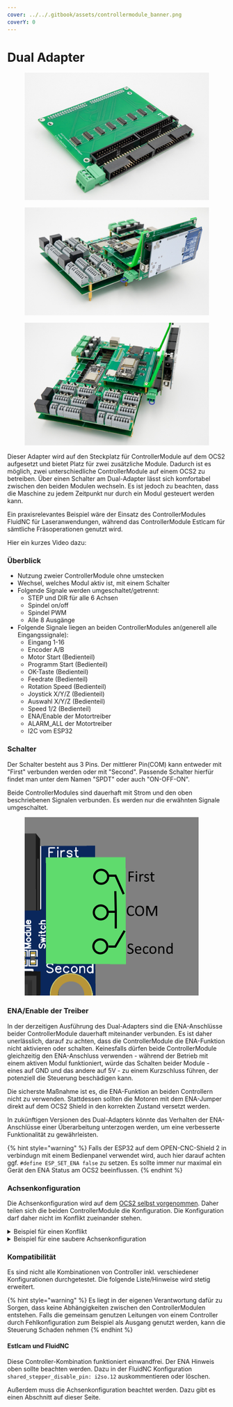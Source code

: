 ```yaml
---
cover: ../../.gitbook/assets/controllermodule_banner.png
coverY: 0
---
```


# Dual Adapter

<div>

<figure><img src="../../.gitbook/assets/ControllerModule Dual Adapter-5-500px.jpg" alt=""><figcaption></figcaption></figure>

 

<figure><img src="../../.gitbook/assets/ControllerModule Dual Adapter-500px.jpg" alt=""><figcaption></figcaption></figure>

 

<figure><img src="../../.gitbook/assets/ControllerModule Dual Adapter-2-500px.jpg" alt=""><figcaption></figcaption></figure>

</div>

Dieser Adapter wird auf den Steckplatz für ControllerModule auf dem OCS2 aufgesetzt und bietet Platz für zwei zusätzliche Module. Dadurch ist es möglich, zwei unterschiedliche ControllerModule auf einem OCS2 zu betreiben. Über einen Schalter am Dual-Adapter lässt sich komfortabel zwischen den beiden Modulen wechseln. Es ist jedoch zu beachten, dass die Maschine zu jedem Zeitpunkt nur durch ein Modul gesteuert werden kann.

Ein praxisrelevantes Beispiel wäre der Einsatz des ControllerModules FluidNC für Laseranwendungen, während das ControllerModule Estlcam für sämtliche Fräsoperationen genutzt wird.

Hier ein kurzes Video dazu:



### Überblick

* Nutzung zweier ControllerModule ohne umstecken
* Wechsel, welches Modul aktiv ist, mit einem Schalter
* Folgende Signale werden umgeschaltet/getrennt:
  * STEP und DIR für alle 6 Achsen
  * Spindel on/off
  * Spindel PWM
  * Alle 8 Ausgänge
* Folgende Signale liegen an beiden ControllerModules an(generell alle Eingangssignale):
  * Eingang 1-16
  * Encoder A/B
  * Motor Start (Bedienteil)
  * Programm Start (Bedienteil)
  * OK-Taste (Bedienteil)
  * Feedrate (Bedienteil)
  * Rotation Speed (Bedienteil)
  * Joystick X/Y/Z (Bedienteil)
  * Auswahl X/Y/Z (Bedienteil)
  * Speed 1/2 (Bedienteil)
  * ENA/Enable der Motortreiber
  * ALARM\_ALL der Motortreiber
  * I2C vom ESP32

### Schalter&#x20;

Der Schalter besteht aus 3 Pins. Der mittlerer Pin(COM) kann entweder mit "First" verbunden werden oder mit "Second". Passende Schalter hierfür findet man unter dem Namen "SPDT" oder auch "ON-OFF-ON".

Beide ControllerModules sind dauerhaft mit Strom und den oben beschriebenen Signalen verbunden. Es werden nur die erwähnten Signale umgeschaltet.

<figure><img src="../../.gitbook/assets/schalter_dual_adapter.png" alt=""><figcaption></figcaption></figure>

### ENA/Enable der Treiber

In der derzeitigen Ausführung des Dual-Adapters sind die ENA-Anschlüsse beider ControllerModule dauerhaft miteinander verbunden. Es ist daher unerlässlich, darauf zu achten, dass die ControllerModule die ENA-Funktion nicht aktivieren oder schalten. Keinesfalls dürfen beide ControllerModule gleichzeitig den ENA-Anschluss verwenden - während der Betrieb mit einem aktiven Modul funktioniert, würde das Schalten beider Module - eines auf GND und das andere auf 5V - zu einem Kurzschluss führen, der potenziell die Steuerung beschädigen kann.

Die sicherste Maßnahme ist es, die ENA-Funktion an beiden Controllern nicht zu verwenden. Stattdessen sollten die Motoren mit dem ENA-Jumper direkt auf dem OCS2 Shield in den korrekten Zustand versetzt werden.

In zukünftigen Versionen des Dual-Adapters könnte das Verhalten der ENA-Anschlüsse einer Überarbeitung unterzogen werden, um eine verbesserte Funktionalität zu gewährleisten.

{% hint style="warning" %}
Falls der ESP32 auf dem OPEN-CNC-Shield 2 in verbindugn mit einem Bedienpanel verwendet wird, auch hier darauf achten ggf. `#define ESP_SET_ENA false` zu setzen.  Es sollte immer nur maximal ein Gerät den ENA Status am OCS2 beeinflussen.
{% endhint %}

### Achsenkonfiguration

Die Achsenkonfiguration wird auf dem [OCS2 selbst vorgenommen](../mainboard/anschluesse-jumper.md#achsenkonfiguration). Daher teilen sich die beiden ControllerModule die Konfiguration. Die Konfiguration darf daher nicht im Konflikt zueinander stehen.&#x20;

<details>

<summary>Beispiel für einen Konflikt</summary>

Szenario:

* MPCNC mit 2 Motoren für x-Achse, 2 Motoren für y-Achse und 1 Motor für z-Achse
* ControllerModule FluidNC und ControllerModule Estlcam am Dual Adapter angeschlossen
*

    | OCS2 Anschluss | Motor |
    | -------------- | ----- |
    | X              | X1    |
    | Y              | Y1    |
    | Z              | Z     |
    | A              | X2    |
    | B              | Y2    |

Die Achsenkonfiguration auf dem OCS2 muss für Estlcam bei diesem Anschluss so aussehen:

<img src="../../.gitbook/assets/image.png" alt="" data-size="original">

Bei FluidNC hätte man nun die Möglichkeit, alle Motoren einzeln anzusteuern und die Achsen über die Konfiguration miteinander zu verbinden. Das wird aber in diesem Szenario **nicht** funktionieren. Sobald FluidNC versucht den Motor der A-Achse einzeln anzusteuern, dreht der X-Motor sich mit, da dies ja oben die Jumper oben eingestellt wurde! Dies kann zu Schäden an der Maschine führen!

</details>

<details>

<summary>Beispiel für eine saubere Achsenkonfiguration</summary>

Szenario:

* MPCNC mit 2 Motoren für x-Achse, 2 Motoren für y-Achse, 1 Motor für z-Achse udn außerdem 1 Motor für eine Drehachse
* ControllerModule FluidNC und ControllerModule Estlcam am Dual Adapter angeschlossen
*

    | OCS2 Anschluss | Motor               |
    | -------------- | ------------------- |
    | X              | X1                  |
    | Y              | Y1                  |
    | Z              | Z                   |
    | A              | X2                  |
    | B              | Y2                  |
    | C              | Drehachse(4. Achse) |

Die Achsenkonfiguration auf dem OCS2 muss für Estlcam bei diesem Anschluss so aussehen:

<img src="../../.gitbook/assets/image.png" alt="" data-size="original">

Estlcam kann die 4. Achse nicht nutzen und daher bleibt die C-Achse frei.

Bei FluidNC kann diese jedoch genutzt werden. Außerdem darf für jede Achse nur ein Motor eingerichtet sein - gleichlaufende Motoren sind schließlich schon über die Achsenkonfiguration eingerichtet.

Hier ein möglicher Auszug aus einer FluidNC konfiguration:

```yaml
axes:
  x:
    motor0:
      stepstick:
        direction_pin: i2so.1
        step_pin: i2so.0

  y:
    motor0:
      stepstick:
        direction_pin: i2so.3
        step_pin: i2so.2

  z:
    motor0:
      stepstick:
        direction_pin: i2so.5
        step_pin: i2so.4

  a: 
    motor0:
      stepstick:
        direction_pin: i2so.11
        step_pin: i2so.10
```

</details>

### Kompatibilität

Es sind nicht alle Kombinationen von Controller inkl. verschiedener Konfigurationen durchgetestet. Die folgende Liste/Hinweise wird stetig erweitert.

{% hint style="warning" %}
Es liegt in der eigenen Verantwortung dafür zu Sorgen, dass keine Abhängigkeiten zwischen den ControllerModulen entstehen. Falls die gemeinsam genutzen Leitungen von einem Controller durch Fehlkonfiguration zum Beispiel als Ausgang genutzt werden, kann die Steuerung Schaden nehmen
{% endhint %}

#### Estlcam und FluidNC

Diese Controller-Kombination funktioniert einwandfrei. Der ENA Hinweis oben sollte beachten werden. Dazu in der FluidNC Konfiguration `shared_stepper_disable_pin: i2so.12` auskommentieren oder löschen.

Außerdem muss die Achsenkonfiguration beachtet werden. Dazu gibt es einen Abschnitt auf dieser Seite.

